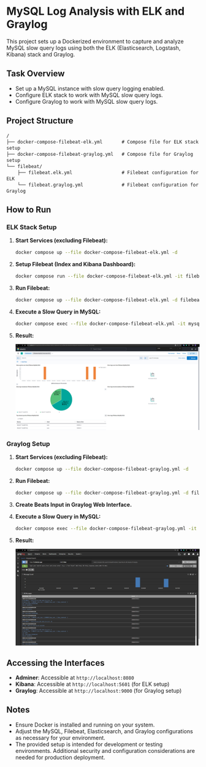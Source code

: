 # MySQL Log Analysis with ELK and Graylog

This project sets up a Dockerized environment to capture and analyze MySQL slow query logs using both the ELK (Elasticsearch, Logstash, Kibana) stack and Graylog.

## Task Overview

- Set up a MySQL instance with slow query logging enabled.
- Configure ELK stack to work with MySQL slow query logs.
- Configure Graylog to work with MySQL slow query logs.

## Project Structure

```
/
├── docker-compose-filebeat-elk.yml       # Compose file for ELK stack setup
├── docker-compose-filebeat-graylog.yml   # Compose file for Graylog setup
└── filebeat/                             
    ├── filebeat.elk.yml                  # Filebeat configuration for ELK
    └── filebeat.graylog.yml              # Filebeat configuration for Graylog
```

## How to Run

### ELK Stack Setup

1. **Start Services (excluding Filebeat):**

   ```bash
   docker compose up --file docker-compose-filebeat-elk.yml -d
   ```

2. **Setup Filebeat (Index and Kibana Dashboard):**

   ```bash
   docker compose run --file docker-compose-filebeat-elk.yml -it filebeat setup
   ```

3. **Run Filebeat:**

   ```bash
   docker compose up --file docker-compose-filebeat-elk.yml -d filebeat
   ```

4. **Execute a Slow Query in MySQL:**

   ```bash
   docker compose exec --file docker-compose-filebeat-elk.yml -it mysql mysql --user=root --password=example --execute="SELECT SLEEP(3);"
   ```

5. **Result:**

   ![kibana-slow-query-dashboard](./screenshots/kibana-slow-query-dashboard.png)

### Graylog Setup

1. **Start Services (excluding Filebeat):**

   ```bash
   docker compose up --file docker-compose-filebeat-graylog.yml -d
   ```
2. **Run Filebeat:**

   ```bash
   docker compose up --file docker-compose-filebeat-graylog.yml -d filebeat
   ```

3. **Create Beats Input in Graylog Web Interface.**

4. **Execute a Slow Query in MySQL:**

   ```bash
   docker compose exec --file docker-compose-filebeat-graylog.yml -it mysql mysql --user=root --password=example --execute="SELECT SLEEP(3);"
   ```

5. **Result:**

   ![graylog-slow-query-dashboard](./screenshots/graylog-slow-query-dashboard.png)

## Accessing the Interfaces

- **Adminer**: Accessible at `http://localhost:8080`
- **Kibana**: Accessible at `http://localhost:5601` (for ELK setup)
- **Graylog**: Accessible at `http://localhost:9000` (for Graylog setup)

## Notes

- Ensure Docker is installed and running on your system.
- Adjust the MySQL, Filebeat, Elasticsearch, and Graylog configurations as necessary for your environment.
- The provided setup is intended for development or testing environments. Additional security and configuration considerations are needed for production deployment.

